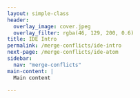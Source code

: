 ```yaml
---
layout: simple-class
header:
  overlay_image: cover.jpeg
  overlay_filter: rgba(46, 129, 200, 0.6)
title: IDE Intro
permalink: /merge-conflicts/ide-intro
next-page: /merge-conflicts/ide-atom
sidebar:
  nav: "merge-conflicts"
main-content: |
  Main content

---
```

